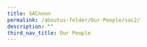 ```yaml
---
title: SACnnnn
permalink: /aboutus-folder/Our-People/sac2/
description: ""
third_nav_title: Our People
---
```

